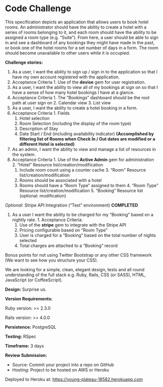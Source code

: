 # Code Challenge

This specification depicts an application that allows users to book hotel rooms. An administrator should have the ability to create a hotel with a series of rooms belonging to it, and each room should have the ability to be assigned a room type (e.g. “Suite”). From here, a user should be able to sign in and see a dashboard of any bookings they might have made in the past, or book one of the hotel rooms for a set number of days in a form. The room should become unavailable to other users while it is occupied.

**Challenge stories:**

1. As a user, I want the ability to sign up / sign in to the application so that I have my own account registered with the application.
  1. Acceptance Criteria
    1. Use of the **devise** gem for user registration.
2. As a user, I want the ability to view all of my bookings at sign on so that I have a sense of how many hotel bookings I have at a glance.
  1. Acceptance Criteria
    1. The “Bookings” dashboard should be the root path at user sign on
    2. Calendar view
    3. List view
3. As a user, I want the ability to create a hotel booking in a form.
  1. Acceptance Criteria
    1. Fields
      1. Hotel selection
      2. Room Selection (including the display of the room type)
      3. Description of Stay
      4. Date Start / End (including availability indicator) **(Accomplished by filtering list of Rooms when Check In / Out dates are modified or a different Hotel is selected)**
4. As an admin, I want the ability to view and manage a list of resources in the system.
  1. Acceptance Criteria
    1.  Use of the  **Active Admin** gem for administration
    2. “Hotel” Resource list/creation/modification
      1. Include room count using a counter cache
    3. “Room” Resource list/creation/modification
      1. Rooms should be associated with a hotel
      2. Rooms should have a “Room Type” assigned to them
    4. “Room Type” Resource list/creation/modification
    5. “Booking” Resource list (optional: modification)

*Optional:* Stripe API Integration (“Test” environment) **COMPLETED**
  1. As a user I want the ability to be charged for my “Booking” based on a nightly rate.
    1. Acceptance Criteria:
      1. Use of the  **stripe**  gem to integrate with the Stripe API
      2. Pricing configurable based on “Room Type”
      3. User is charged for a “Booking” based on the total number of nights selected
      4. Total charges are attached to a “Booking” record

Bonus points for not using Twitter Bootstrap or any other CSS framework (We want to see how you structure your CSS).

We are looking for a simple, clean, elegant design, tests and all round understanding of the full stack e.g. Ruby, Rails, CSS (or SASS), HTML, JavaScript (or CoffeeScript).

**Design:**  Surprise us.

**Version Requirements:**

Ruby version: >= 2.3.0

Rails version: >= 4.0.0

**Persistence:**  PostgreSQL

**Testing:**  RSpec

**Timeframe:**  3 days

**Review Submission:**
* Source: Commit your project into a repo on GitHub
* Hosting: Project to be hosted on AWS or Heroku

Deployed to Heroku at: https://young-plateau-18582.herokuapp.com
